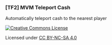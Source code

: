 ### [TF2] MVM Teleport Cash

Automatically teleport cash to the nearest player

[![Creative Commons License](https://i.creativecommons.org/l/by-nc-sa/4.0/88x31.png)](http://creativecommons.org/licenses/by-nc-sa/4.0/)

Licensed under [CC BY-NC-SA 4.0](https://github.com/KatsuteTF/MVM-Teleport-Cash/blob/main/LICENSE)
